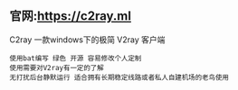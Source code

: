 ## 官网:https://c2ray.ml

C2ray 一款windows下的极简 V2ray 客户端

```
使用bat编写 绿色 开源 容易修改个人定制
使用需要对V2ray有一定的了解
无打扰后台静默运行 适合拥有长期稳定线路或者私人自建机场的老鸟使用
```
